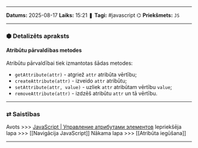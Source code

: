 ___

**Datums:** 2025-08-17
**Laiks:** 15:21
❚ **Tagi:** #javascript 
⌬ **Priekšmets:**  `JS`

---
### ⬢ Detalizēts apraksts
#### Atribūtu pārvaldības metodes

Atribūtu pārvaldībai tiek izmantotas šādas metodes:

- `getAttribute(attr)` - atgriež `attr` atribūta vērtību;
- `createAttribute(attr)` - izveido `attr` atribūtu;
- `setAttribute(attr, value)` - uzliek `attr` atribūtam vērtību `value`;
- `removeAttribute(attr)` - izdzēš atribūtu `attr` un tā vērtību.

---
### ⇄ Saistības

Avots >>> [JavaScript \| Управление атрибутами элементов](https://metanit.com/web/javascript/8.9.php)
Iepriekšēja lapa >>> [[Navigācija JavaScript]]
Nākama lapa >>> [[Atribūta iegūšana]]

---